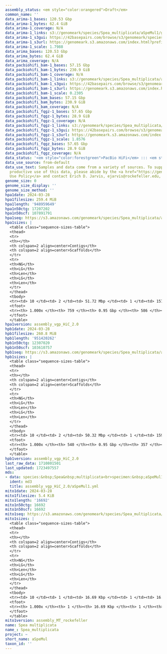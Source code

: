 ```yaml
---
assembly_status: <em style="color:orangered">Draft</em>
common_name: ''
data_arima-1_bases: 120.53 Gbp
data_arima-1_bytes: 62.4 GiB
data_arima-1_coverage: N/A
data_arima-1_links: s3://genomeark/species/Spea_multiplicata/aSpeMul1/genomic_data/arima/<br>
data_arima-1_s3gui: https://42basepairs.com/browse/s3/genomeark/species/Spea_multiplicata/aSpeMul1/genomic_data/arima/
data_arima-1_s3url: https://genomeark.s3.amazonaws.com/index.html?prefix=species/Spea_multiplicata/aSpeMul1/genomic_data/arima/
data_arima-1_scale: 1.7988
data_arima_bases: 120.53 Gbp
data_arima_bytes: 62.4 GiB
data_arima_coverage: N/A
data_pacbiohifi_bam-1_bases: 57.15 Gbp
data_pacbiohifi_bam-1_bytes: 230.9 GiB
data_pacbiohifi_bam-1_coverage: N/A
data_pacbiohifi_bam-1_links: s3://genomeark/species/Spea_multiplicata/aSpeMul1/genomic_data/pacbio_hifi/<br>
data_pacbiohifi_bam-1_s3gui: https://42basepairs.com/browse/s3/genomeark/species/Spea_multiplicata/aSpeMul1/genomic_data/pacbio_hifi/
data_pacbiohifi_bam-1_s3url: https://genomeark.s3.amazonaws.com/index.html?prefix=species/Spea_multiplicata/aSpeMul1/genomic_data/pacbio_hifi/
data_pacbiohifi_bam-1_scale: 0.2305
data_pacbiohifi_bam_bases: 57.15 Gbp
data_pacbiohifi_bam_bytes: 230.9 GiB
data_pacbiohifi_bam_coverage: N/A
data_pacbiohifi_fqgz-1_bases: 57.65 Gbp
data_pacbiohifi_fqgz-1_bytes: 28.9 GiB
data_pacbiohifi_fqgz-1_coverage: N/A
data_pacbiohifi_fqgz-1_links: s3://genomeark/species/Spea_multiplicata/aSpeMul1/genomic_data/pacbio_hifi/<br>
data_pacbiohifi_fqgz-1_s3gui: https://42basepairs.com/browse/s3/genomeark/species/Spea_multiplicata/aSpeMul1/genomic_data/pacbio_hifi/
data_pacbiohifi_fqgz-1_s3url: https://genomeark.s3.amazonaws.com/index.html?prefix=species/Spea_multiplicata/aSpeMul1/genomic_data/pacbio_hifi/
data_pacbiohifi_fqgz-1_scale: 1.8576
data_pacbiohifi_fqgz_bases: 57.65 Gbp
data_pacbiohifi_fqgz_bytes: 28.9 GiB
data_pacbiohifi_fqgz_coverage: N/A
data_status: '<em style="color:forestgreen">PacBio HiFi</em> ::: <em style="color:forestgreen">Arima</em>'
data_use_source: from-default
data_use_text: Samples and data come from a variety of sources. To support fair and
  productive use of this data, please abide by the <a href="https://genome10k.soe.ucsc.edu/data-use-policies/">Data
  Use Policy</a> and contact Erich D. Jarvis, ejarvis@rockefeller.edu, with any questions.
genome_size: 0
genome_size_display: ''
genome_size_method: ''
hpa1date: 2024-03-28
hpa1filesize: 259.4 MiB
hpa1length: '948959649'
hpa1n50ctg: 17207202
hpa1n50scf: 107891791
hpa1seq: https://s3.amazonaws.com/genomeark/species/Spea_multiplicata/aSpeMul1/assembly_vgp_HiC_2.0/aSpeMul1.HiC.hap1.20240328.fasta.gz
hpa1sizes: |
  <table class="sequence-sizes-table">
  <thead>
  <tr>
  <th></th>
  <th colspan=2 align=center>Contigs</th>
  <th colspan=2 align=center>Scaffolds</th>
  </tr>
  <tr>
  <th>NG</th>
  <th>LG</th>
  <th>Len</th>
  <th>LG</th>
  <th>Len</th>
  </tr>
  </thead>
  <tbody>
  <tr><td> 10 </td><td> 2 </td><td> 51.72 Mbp </td><td> 1 </td><td> 157.61 Mbp </td></tr><tr><td> 20 </td><td> 4 </td><td> 45.96 Mbp </td><td> 2 </td><td> 127.71 Mbp </td></tr><tr><td> 30 </td><td> 6 </td><td> 37.68 Mbp </td><td> 2 </td><td> 127.71 Mbp </td></tr><tr><td> 40 </td><td> 10 </td><td> 21.14 Mbp </td><td> 3 </td><td> 109.24 Mbp </td></tr><tr style="background-color:#cccccc;"><td> 50 </td><td> 15 </td><td style="background-color:#88ff88;"> 17.21 Mbp </td><td> 4 </td><td style="background-color:#88ff88;"> 107.89 Mbp </td></tr><tr><td> 60 </td><td> 22 </td><td> 11.42 Mbp </td><td> 5 </td><td> 99.64 Mbp </td></tr><tr><td> 70 </td><td> 32 </td><td> 6.94 Mbp </td><td> 6 </td><td> 83.22 Mbp </td></tr><tr><td> 80 </td><td> 53 </td><td> 3.05 Mbp </td><td> 8 </td><td> 44.86 Mbp </td></tr><tr><td> 90 </td><td> 108 </td><td> 1.05 Mbp </td><td> 10 </td><td> 38.61 Mbp </td></tr><tr><td> 100 </td><td> 759 </td><td> 11.43 Kbp </td><td> 586 </td><td> 11.43 Kbp </td></tr></tbody>
  <tfoot>
  <tr><th> 1.000x </th><th> 759 </th><th> 0.95 Gbp </th><th> 586 </th><th> 0.95 Gbp </th></tr>
  </tfoot>
  </table>
hpa1version: assembly_vgp_HiC_2.0
hpb1date: 2024-03-28
hpb1filesize: 260.8 MiB
hpb1length: '951420262'
hpb1n50ctg: 12307020
hpb1n50scf: 103610757
hpb1seq: https://s3.amazonaws.com/genomeark/species/Spea_multiplicata/aSpeMul1/assembly_vgp_HiC_2.0/aSpeMul1.HiC.hap2.20240328.fasta.gz
hpb1sizes: |
  <table class="sequence-sizes-table">
  <thead>
  <tr>
  <th></th>
  <th colspan=2 align=center>Contigs</th>
  <th colspan=2 align=center>Scaffolds</th>
  </tr>
  <tr>
  <th>NG</th>
  <th>LG</th>
  <th>Len</th>
  <th>LG</th>
  <th>Len</th>
  </tr>
  </thead>
  <tbody>
  <tr><td> 10 </td><td> 2 </td><td> 50.32 Mbp </td><td> 1 </td><td> 159.13 Mbp </td></tr><tr><td> 20 </td><td> 4 </td><td> 43.22 Mbp </td><td> 2 </td><td> 127.22 Mbp </td></tr><tr><td> 30 </td><td> 7 </td><td> 29.99 Mbp </td><td> 2 </td><td> 127.22 Mbp </td></tr><tr><td> 40 </td><td> 11 </td><td> 22.47 Mbp </td><td> 3 </td><td> 109.03 Mbp </td></tr><tr style="background-color:#cccccc;"><td> 50 </td><td> 17 </td><td style="background-color:#88ff88;"> 12.31 Mbp </td><td> 4 </td><td style="background-color:#88ff88;"> 103.61 Mbp </td></tr><tr><td> 60 </td><td> 26 </td><td> 8.23 Mbp </td><td> 5 </td><td> 101.77 Mbp </td></tr><tr><td> 70 </td><td> 40 </td><td> 5.70 Mbp </td><td> 7 </td><td> 45.13 Mbp </td></tr><tr><td> 80 </td><td> 61 </td><td> 3.29 Mbp </td><td> 9 </td><td> 38.86 Mbp </td></tr><tr><td> 90 </td><td> 110 </td><td> 1.11 Mbp </td><td> 12 </td><td> 28.99 Mbp </td></tr><tr><td> 100 </td><td> 540 </td><td> 14.06 Kbp </td><td> 357 </td><td> 14.06 Kbp </td></tr></tbody>
  <tfoot>
  <tr><th> 1.000x </th><th> 540 </th><th> 0.95 Gbp </th><th> 357 </th><th> 0.95 Gbp </th></tr>
  </tfoot>
  </table>
hpb1version: assembly_vgp_HiC_2.0
last_raw_data: 1710801501
last_updated: 1723497557
mds:
- data: species:&nbsp;Spea&nbsp;multiplicata<br>specimen:&nbsp;aSpeMul1<br>projects:&nbsp;<br>&nbsp;&nbsp;-&nbsp;vgp<br>assembled_by_group:&nbsp;Rockefeller<br>data_location:&nbsp;S3<br>release_to:&nbsp;S3<br>combine_for_curation:&nbsp;true<br>hap1:&nbsp;s3://genomeark/species/Spea_multiplicata/aSpeMul1/assembly_vgp_HiC_2.0/aSpeMul1.HiC.hap1.20240328.fasta.gz<br>hap2:&nbsp;s3://genomeark/species/Spea_multiplicata/aSpeMul1/assembly_vgp_HiC_2.0/aSpeMul1.HiC.hap2.20240328.fasta.gz<br>pretext_hap1:&nbsp;s3://genomeark/species/Spea_multiplicata/aSpeMul1/assembly_vgp_HiC_2.0/evaluation/hap1/pretext/aSpeMul1_hap1_s2.pretext<br>pretext_hap2:&nbsp;s3://genomeark/species/Spea_multiplicata/aSpeMul1/assembly_vgp_HiC_2.0/evaluation/hap2/pretext/aSpeMul1_hap2_s2.pretext<br>kmer_spectra_img:&nbsp;s3://genomeark/species/Spea_multiplicata/aSpeMul1/assembly_vgp_HiC_2.0/evaluation/merqury/aSpeMul1_png/<br>mito:&nbsp;s3://genomeark/species/Spea_multiplicata/aSpeMul1/assembly_MT_rockefeller/aSpeMul1.MT.20240328.fasta.gz<br>pacbio_read_dir:&nbsp;s3://genomeark/species/Spea_multiplicata/aSpeMul1/genomic_data/pacbio_hifi/<br>pacbio_read_type:&nbsp;hifi<br>hic_read_dir:&nbsp;s3://genomeark/species/Spea_multiplicata/aSpeMul1/genomic_data/arima/<br>pipeline:&nbsp;<br>&nbsp;&nbsp;-&nbsp;hifiasm&nbsp;(0.19.8+galaxy0)<br>&nbsp;&nbsp;-&nbsp;yahs&nbsp;(1.2a.2+galaxy1)<br>notes:&nbsp;This&nbsp;was&nbsp;a&nbsp;Hifiasm-HiC&nbsp;assembly&nbsp;of&nbsp;aSpeMul1,&nbsp;resulting&nbsp;in&nbsp;two&nbsp;complete&nbsp;haplotypes.&nbsp;The&nbsp;HiC&nbsp;prep&nbsp;kit&nbsp;used&nbsp;was&nbsp;Arima,&nbsp;so&nbsp;the&nbsp;HiC&nbsp;reads&nbsp;require&nbsp;trimming&nbsp;5&nbsp;bp&nbsp;off&nbsp;the&nbsp;5'&nbsp;end.&nbsp;The&nbsp;assembly&nbsp;was&nbsp;performed&nbsp;on&nbsp;the&nbsp;Rockefeller&nbsp;University&nbsp;VGL&nbsp;instance.&nbsp;<br>
  ident: md3
  title: assembly_vgp_HiC_2.0/aSpeMul1.yml
mito1date: 2024-03-28
mito1filesize: 5.4 KiB
mito1length: '16692'
mito1n50ctg: 16692
mito1n50scf: 16692
mito1seq: https://s3.amazonaws.com/genomeark/species/Spea_multiplicata/aSpeMul1/assembly_MT_rockefeller/aSpeMul1.MT.20240328.fasta.gz
mito1sizes: |
  <table class="sequence-sizes-table">
  <thead>
  <tr>
  <th></th>
  <th colspan=2 align=center>Contigs</th>
  <th colspan=2 align=center>Scaffolds</th>
  </tr>
  <tr>
  <th>NG</th>
  <th>LG</th>
  <th>Len</th>
  <th>LG</th>
  <th>Len</th>
  </tr>
  </thead>
  <tbody>
  <tr><td> 10 </td><td> 1 </td><td> 16.69 Kbp </td><td> 1 </td><td> 16.69 Kbp </td></tr><tr><td> 20 </td><td> 1 </td><td> 16.69 Kbp </td><td> 1 </td><td> 16.69 Kbp </td></tr><tr><td> 30 </td><td> 1 </td><td> 16.69 Kbp </td><td> 1 </td><td> 16.69 Kbp </td></tr><tr><td> 40 </td><td> 1 </td><td> 16.69 Kbp </td><td> 1 </td><td> 16.69 Kbp </td></tr><tr style="background-color:#cccccc;"><td> 50 </td><td> 1 </td><td style="background-color:#ff8888;"> 16.69 Kbp </td><td> 1 </td><td style="background-color:#ff8888;"> 16.69 Kbp </td></tr><tr><td> 60 </td><td> 1 </td><td> 16.69 Kbp </td><td> 1 </td><td> 16.69 Kbp </td></tr><tr><td> 70 </td><td> 1 </td><td> 16.69 Kbp </td><td> 1 </td><td> 16.69 Kbp </td></tr><tr><td> 80 </td><td> 1 </td><td> 16.69 Kbp </td><td> 1 </td><td> 16.69 Kbp </td></tr><tr><td> 90 </td><td> 1 </td><td> 16.69 Kbp </td><td> 1 </td><td> 16.69 Kbp </td></tr><tr><td> 100 </td><td> 1 </td><td> 16.69 Kbp </td><td> 1 </td><td> 16.69 Kbp </td></tr></tbody>
  <tfoot>
  <tr><th> 1.000x </th><th> 1 </th><th> 16.69 Kbp </th><th> 1 </th><th> 16.69 Kbp </th></tr>
  </tfoot>
  </table>
mito1version: assembly_MT_rockefeller
name: Spea multiplicata
name_: Spea_multiplicata
project: ~
short_name: aSpeMul
taxon_id: ''
---
```

